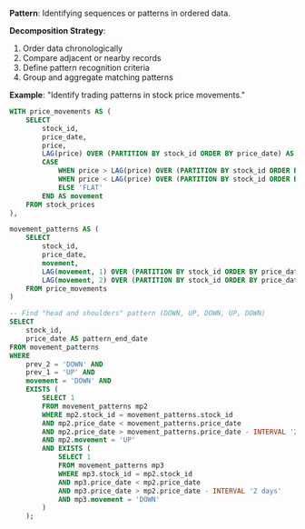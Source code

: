 **Pattern**: Identifying sequences or patterns in ordered data.

**Decomposition Strategy**:

1. Order data chronologically
2. Compare adjacent or nearby records
3. Define pattern recognition criteria
4. Group and aggregate matching patterns

**Example**: "Identify trading patterns in stock price movements."

```SQL
WITH price_movements AS (
    SELECT
        stock_id,
        price_date,
        price,
        LAG(price) OVER (PARTITION BY stock_id ORDER BY price_date) AS prev_price,
        CASE
            WHEN price > LAG(price) OVER (PARTITION BY stock_id ORDER BY price_date) THEN 'UP'
            WHEN price < LAG(price) OVER (PARTITION BY stock_id ORDER BY price_date) THEN 'DOWN'
            ELSE 'FLAT'
        END AS movement
    FROM stock_prices
),

movement_patterns AS (
    SELECT
        stock_id,
        price_date,
        movement,
        LAG(movement, 1) OVER (PARTITION BY stock_id ORDER BY price_date) AS prev_1,
        LAG(movement, 2) OVER (PARTITION BY stock_id ORDER BY price_date) AS prev_2
    FROM price_movements
)

-- Find "head and shoulders" pattern (DOWN, UP, DOWN, UP, DOWN)
SELECT
    stock_id,
    price_date AS pattern_end_date
FROM movement_patterns
WHERE
    prev_2 = 'DOWN' AND
    prev_1 = 'UP' AND
    movement = 'DOWN' AND
    EXISTS (
        SELECT 1
        FROM movement_patterns mp2
        WHERE mp2.stock_id = movement_patterns.stock_id
        AND mp2.price_date < movement_patterns.price_date
        AND mp2.price_date > movement_patterns.price_date - INTERVAL '2 days'
        AND mp2.movement = 'UP'
        AND EXISTS (
            SELECT 1
            FROM movement_patterns mp3
            WHERE mp3.stock_id = mp2.stock_id
            AND mp3.price_date < mp2.price_date
            AND mp3.price_date > mp2.price_date - INTERVAL '2 days'
            AND mp3.movement = 'DOWN'
        )
    );
```